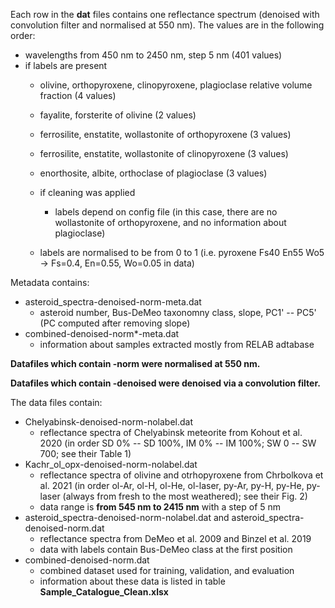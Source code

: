 Each row in the **dat** files contains one reflectance spectrum (denoised with convolution filter and normalised at 550 nm). The values are in the following order:
  - wavelengths from 450 nm to 2450 nm, step 5 nm (401 values)
  - if labels are present
    - olivine, orthopyroxene, clinopyroxene, plagioclase relative volume fraction (4 values)
    - fayalite, forsterite of olivine (2 values)
    - ferrosilite, enstatite, wollastonite of orthopyroxene (3 values)
    - ferrosilite, enstatite, wollastonite of clinopyroxene (3 values)
    - enorthosite, albite, orthoclase of plagioclase (3 values)
    
    - if cleaning was applied
      - labels depend on config file (in this case, there are no wollastonite of orthopyroxene, and no information about plagioclase)

    - labels are normalised to be from 0 to 1 (i.e. pyroxene Fs40 En55 Wo5 -> Fs=0.4, En=0.55, Wo=0.05 in data)
 

Metadata contains:
  - asteroid_spectra-denoised-norm-meta.dat
    - asteroid number, Bus-DeMeo taxonomny class, slope, PC1' -- PC5' (PC computed after removing slope)
  - combined-denoised-norm*-meta.dat
    - information about samples extracted mostly from RELAB adtabase


**Datafiles which contain -norm were normalised at 550 nm.**

**Datafiles which contain -denoised were denoised via a convolution filter.**

The data files contain:
- Chelyabinsk-denoised-norm-nolabel.dat
  - reflectance spectra of Chelyabinsk meteorite from Kohout et al. 2020 (in order SD 0% -- SD 100%, IM 0% -- IM 100%; SW 0 -- SW 700; see their Table 1)
- Kachr_ol_opx-denoised-norm-nolabel.dat
  - reflectance spectra of olivine and otrhopyroxene from Chrbolkova et al. 2021 (in order ol-Ar, ol-H, ol-He, ol-laser, py-Ar, py-H, py-He, py-laser (always from fresh to the most weathered); see their Fig. 2)
  - data range is **from 545 nm to 2415 nm** with a step of 5 nm
- asteroid_spectra-denoised-norm-nolabel.dat and asteroid_spectra-denoised-norm.dat
  - reflectance spectra from DeMeo et al. 2009 and Binzel et al. 2019
  - data with labels contain Bus-DeMeo class at the first position
- combined-denoised-norm.dat
  - combined dataset used for training, validation, and evaluation
  - information about these data is listed in table **Sample_Catalogue_Clean.xlsx**
